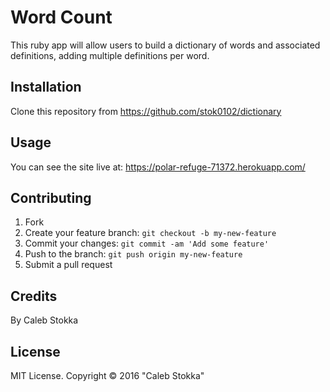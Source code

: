 # Word Count
This ruby app will allow users to build a dictionary of words and associated definitions, adding multiple definitions per word. 

## Installation

Clone this repository from https://github.com/stok0102/dictionary

## Usage

You can see the site live at: https://polar-refuge-71372.herokuapp.com/
## Contributing

1. Fork
2. Create your feature branch: `git checkout -b my-new-feature`
3. Commit your changes: `git commit -am 'Add some feature'`
4. Push to the branch: `git push origin my-new-feature`
5. Submit a pull request

## Credits

By Caleb Stokka

## License

MIT License. Copyright &copy; 2016 "Caleb Stokka"
